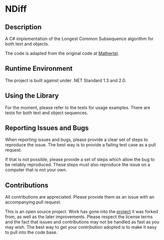 # NDiff

## Description

A C\# implementation of the Longest Common Subsequence algorithm for both text and objects.

The code is adapted from the original code at [Mathertel](http://www.mathertel.de/Diff/).

## Runtime Environment

The project is built against under .NET Standard 1.3 and 2.0.

## Using the Library

For the moment, please refer to the tests for usage examples. There are tests for both text and object sequences.

## Reporting Issues and Bugs

When reporting issues and bugs, please provide a clear set of steps to reproduce the issue. The best way is to provide a failing test case as a pull request.

If that is not possible, please provide a set of steps which allow the bug to be reliably reproduced. These steps must also reproduce the issue on a computer that is not your own.

## Contributions

All contributions are appreciated. Please provide them as an issue with an accompanying pull request.

This is an open source project. Work has gone into the [project](http://www.mathertel.de/Diff/) it was forked from, as well as the later improvements. Please respect the license terms and the fact that issues and contributions may not be handled as fast as you may wish. The best way to get your contribution adopted is to make it easy to pull into the code base.
